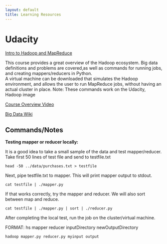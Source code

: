 ```yaml
---
layout: default
title: Learning Resources
---
```


# Udacity 
[Intro to Hadoop and MapReduce](https://www.udacity.com/course/intro-to-hadoop-and-mapreduce--ud617)

This course provides a great overview of the Hadoop ecosystem.  Big data definitions and problems are covered,as well as commands for running jobs, and creating mappers/reducers in Python.  
A virtual machine can be downloaded that simulates the Hadoop environment, and allows the user to run MapReduce jobs, without having an actual cluster in place.
Note:  These commands work on the Udacity, Hadoop image

[Course Overview Video](https://www.youtube.com/watch?v=44K_bzTL_SM)

[Big Data Wiki](https://en.wikipedia.org/wiki/Big_data)

## Commands/Notes
**Testing mapper or reducer locally:**

It is a good idea to take a small sample of the data and test mapper/reducer.
Take first 50 lines of test file and send to testfile.txt

    head -50 ../data/purchases.txt > testfile

Next, pipe testfile.txt to mapper.  This will print mapper output to stdout.

    cat testfile | ./mapper.py

If that works correctly, try the mapper and reducer.  We will also sort between map and reduce.

    cat testfile | ./mapper.py | sort | ./reducer.py

After completing the local test, run the job on the cluster/virtual machine.

FORMAT: hs mapper reducer inputDirectory newOutputDirectory

    hadoop mapper.py reducer.py myinput output